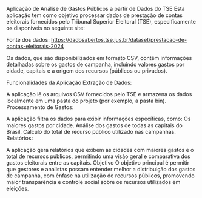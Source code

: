 Aplicação de Análise de Gastos Públicos a partir de Dados do TSE
Esta aplicação tem como objetivo processar dados de prestação de contas eleitorais fornecidos pelo Tribunal Superior Eleitoral (TSE), especificamente os disponíveis no seguinte site:

Fonte dos dados:
https://dadosabertos.tse.jus.br/dataset/prestacao-de-contas-eleitorais-2024

Os dados, que são disponibilizados em formato CSV, contêm informações detalhadas sobre os gastos de campanha, incluindo valores gastos por cidade, capitais e a origem dos recursos (públicos ou privados).

Funcionalidades da Aplicação
Extração de Dados:

A aplicação lê os arquivos CSV fornecidos pelo TSE e armazena os dados localmente em uma pasta do projeto (por exemplo, a pasta bin).
Processamento de Gastos:

A aplicação filtra os dados para exibir informações específicas, como:
Os maiores gastos por cidade.
Análise dos gastos de todas as capitais do Brasil.
Cálculo do total de recurso público utilizado nas campanhas.
Relatórios:

A aplicação gera relatórios que exibem as cidades com maiores gastos e o total de recursos públicos, permitindo uma visão geral e comparativa dos gastos eleitorais entre as capitais.
Objetivo
O objetivo principal é permitir que gestores e analistas possam entender melhor a distribuição dos gastos de campanha, com ênfase na utilização de recursos públicos, promovendo maior transparência e controle social sobre os recursos utilizados em eleições.
